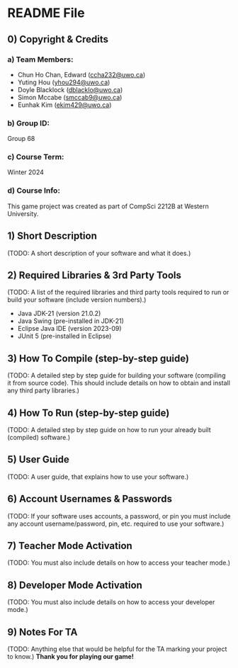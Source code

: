 # README File

## 0) Copyright & Credits

### a) Team Members:
* Chun Ho Chan, Edward   (ccha232@uwo.ca)
* Yuting Hou             (yhou294@uwo.ca)
* Doyle Blacklock        (dblacklo@uwo.ca)
* Simon Mccabe           (smccab9@uwo.ca)
* Eunhak Kim             (ekim429@uwo.ca)

### b) Group ID:
Group 68

### c) Course Term:
Winter 2024

### d) Course Info:
This game project was created as part of CompSci 2212B at Western University.

## 1) Short Description
(TODO: A short description of your software and what it does.)

## 2) Required Libraries & 3rd Party Tools
(TODO: A list of the required libraries and third party tools required to run or build your software (include version numbers).)
* Java JDK-21                 (version 21.0.2)
* Java Swing                  (pre-installed in JDK-21)
* Eclipse Java IDE            (version 2023-09)
* JUnit 5                     (pre-installed in Eclipse)

## 3) How To Compile (step-by-step guide)
(TODO: A detailed step by step guide for building your software (compiling it from source code). This should include details on how to obtain and install any third party libraries.)

## 4) How To Run (step-by-step guide)
(TODO: A detailed step by step guide on how to run your already built (compiled) software.)

## 5) User Guide
(TODO: A user guide, that explains how to use your software.)

## 6) Account Usernames & Passwords
(TODO: If your software uses accounts, a password, or pin you must include any account username/password, pin, etc. required to use your software.)

## 7) Teacher Mode Activation
(TODO: You must also include details on how to access your teacher mode.)

## 8) Developer Mode Activation
(TODO: You must also include details on how to access your developer mode.)

## 9) Notes For TA
(TODO: Anything else that would be helpful for the TA marking your project to know.)
**Thank you for playing our game!**